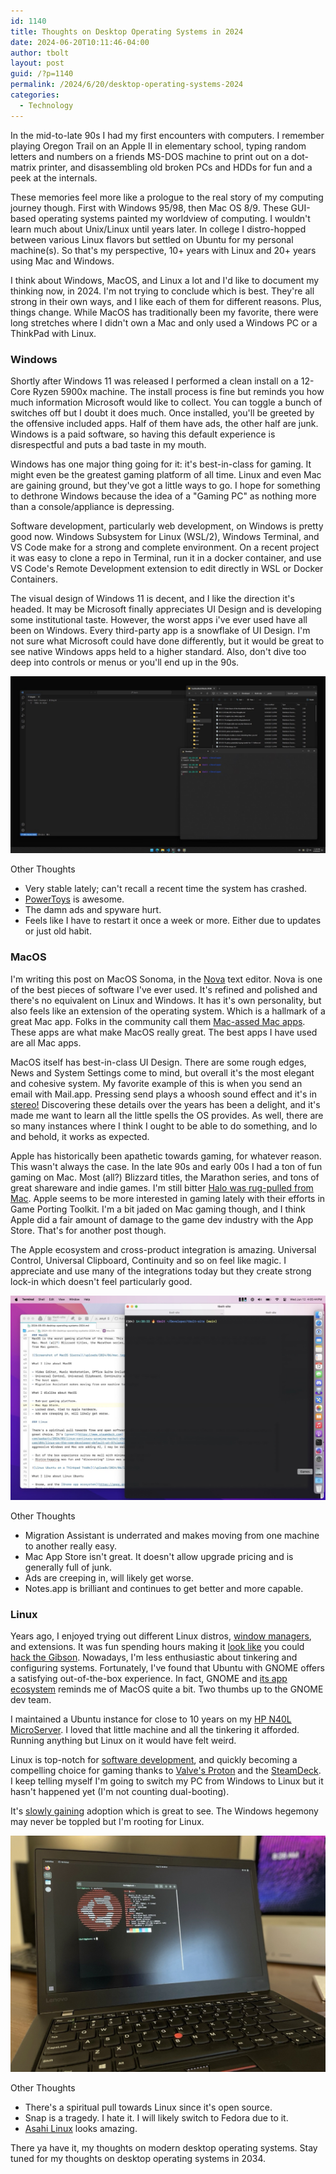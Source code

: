 ```yaml
---
id: 1140
title: Thoughts on Desktop Operating Systems in 2024
date: 2024-06-20T10:11:46-04:00
author: tbolt
layout: post
guid: /?p=1140
permalink: /2024/6/20/desktop-operating-systems-2024
categories:
  - Technology
---
```


In the mid-to-late 90s I had my first encounters with computers. I remember playing Oregon Trail on an Apple II in elementary school, typing random letters and numbers on a friends MS-DOS machine to print out on a dot-matrix printer, and disassembling old broken PCs and HDDs for fun and a peek at the internals.

These memories feel more like a prologue to the real story of my computing journey though. First with Windows 95/98, then Mac OS 8/9. These GUI-based operating systems painted my worldview of computing. I wouldn't learn much about Unix/Linux until years later. In college I distro-hopped between various Linux flavors but settled on Ubuntu for my personal machine(s). So that's my perspective, 10+ years with Linux and 20+ years using Mac and Windows.

I think about Windows, MacOS, and Linux a lot and I'd like to document my thinking now, in 2024. I'm not trying to conclude which is best. They're all strong in their own ways, and I like each of them for different reasons. Plus, things change. While MacOS has traditionally been my favorite, there were long stretches where I didn't own a Mac and only used a Windows PC or a ThinkPad with Linux.

### Windows

Shortly after Windows 11 was released I performed a clean install on a 12-Core Ryzen 5900x machine. The install process is fine but reminds you how much information Microsoft would like to collect. You can toggle a bunch of switches off but I doubt it does much. Once installed, you'll be greeted by the offensive included apps. Half of them have ads, the other half are junk. Windows is a paid software, so having this default experience is disrespectful and puts a bad taste in my mouth.

Windows has one major thing going for it: it's best-in-class for gaming. It might even be the greatest gaming platform of all time. Linux and even Mac are gaining ground, but they've got a little ways to go. I hope for something to dethrone Windows because the idea of a "Gaming PC" as nothing more than a console/appliance is depressing.

Software development, particularly web development, on Windows is pretty good now. Windows Subsystem for Linux (WSL/2), Windows Terminal, and VS Code make for a strong and complete environment. On a recent project it was easy to clone a repo in Terminal, run it in a docker container, and use VS Code's Remote Development extension to edit directly in WSL or Docker Containers.

The visual design of Windows 11 is decent, and I like the direction it's headed. It may be Microsoft finally appreciates UI Design and is developing some institutional taste. However, the worst apps i've ever used have all been on Windows. Every third-party app is a snowflake of UI Design. I'm not sure what Microsoft could have done differently, but it would be great to see native Windows apps held to a higher standard. Also, don't dive too deep into controls or menus or you'll end up in the 90s.

![Screenshot of the Microsoft Windows 11](/uploads/2024/06/windows.jpg)

Other Thoughts

- Very stable lately; can't recall a recent time the system has crashed.
- [PowerToys](https://learn.microsoft.com/en-us/windows/powertoys/install) is awesome.
- The damn ads and spyware hurt.
- Feels like I have to restart it once a week or more. Either due to updates or just old habit.

### MacOS

I'm writing this post on MacOS Sonoma, in the [Nova](https://nova.app) text editor. Nova is one of the best pieces of software I've ever used. It's refined and polished and there's no equivalent on Linux and Windows. It has it's own personality, but also feels like an extension of the operating system. Which is a hallmark of a great Mac app. Folks in the community call them [Mac-assed Mac apps](https://inessential.com/2020/03/19/proxyman.html). These apps are what make MacOS really great. The best apps I have used are all Mac apps.

MacOS itself has best-in-class UI Design. There are some rough edges, News and System Settings come to mind, but overall it's the most elegant and cohesive system. My favorite example of this is when you send an email with Mail.app. Pressing send plays a whoosh sound effect and it's in [stereo!](https://www.youtube.com/watch?v=l5_GD0-_EII) Discovering these details over the years has been a delight, and it's made me want to learn all the little spells the OS provides. As well, there are so many instances where I think I ought to be able to do something, and lo and behold, it works as expected.

Apple has historically been apathetic towards gaming, for whatever reason. This wasn't always the case. In the late 90s and early 00s I had a ton of fun gaming on Mac. Most (all?) Blizzard titles, the Marathon series, and tons of great shareware and indie games. I'm still bitter [Halo was rug-pulled from Mac](https://www.halopedia.org/Halo_announcement_trailer). Apple seems to be more interested in gaming lately with their efforts in Game Porting Toolkit. I'm a bit jaded on Mac gaming though, and I think Apple did a fair amount of damage to the game dev industry with the App Store. That's for another post though.

The Apple ecosystem and cross-product integration is amazing. Universal Control, Universal Clipboard, Continuity and so on feel like magic. I appreciate and use many of the integrations today but they create strong lock-in which doesn't feel particularly good.

![Screenshot of MacOS Sierra](/uploads/2024/06/mac.jpg)

Other Thoughts

- Migration Assistant is underrated and makes moving from one machine to another really easy.
- Mac App Store isn't great. It doesn't allow upgrade pricing and is generally full of junk.
- Ads are creeping in, will likely get worse.
- Notes.app is brilliant and continues to get better and more capable.

### Linux

Years ago, I enjoyed trying out different Linux distros, [window managers](https://en.wikipedia.org/wiki/Compiz), and extensions. It was fun spending hours making it [look like](https://www.reddit.com/r/unixporn/) you could [hack the Gibson](<https://en.wikipedia.org/wiki/Hackers_(film)>). Nowadays, I'm less enthusiastic about tinkering and configuring systems. Fortunately, I've found that Ubuntu with GNOME offers a satisfying out-of-the-box experience. In fact, GNOME and [its app ecosystem](https://apps.gnome.org) reminds me of MacOS quite a bit. Two thumbs up to the GNOME dev team.

I maintained a Ubuntu instance for close to 10 years on my [HP N40L MicroServer](https://n40l.fandom.com/wiki/HP_MicroServer_N40L_Wiki). I loved that little machine and all the tinkering it afforded. Running anything but Linux on it would have felt weird.

Linux is top-notch for [software development](https://world.hey.com/dhh/linux-as-the-new-developer-default-at-37signals-ef0823b7), and quickly becoming a compelling choice for gaming thanks to [Valve's Proton](https://github.com/ValveSoftware/Proton) and the [SteamDeck](https://www.steamdeck.com). I keep telling myself I'm going to switch my PC from Windows to Linux but it hasn't happened yet (I'm not counting dual-booting).

It's [slowly gaining](https://arstechnica.com/gadgets/2024/03/linux-continues-growing-market-share-reaches-4-of-desktops) adoption which is great to see. The Windows hegemony may never be toppled but I'm rooting for Linux.

![Linux Ubuntu on a Thinkpad T460s](/uploads/2024/06/linux.jpg)

Other Thoughts

- There's a spiritual pull towards Linux since it's open source.
- Snap is a tragedy. I hate it. I will likely switch to Fedora due to it.
- [Asahi Linux](https://asahilinux.org) looks amazing.

There ya have it, my thoughts on modern desktop operating systems. Stay tuned for my thoughts on desktop operating systems in 2034.

